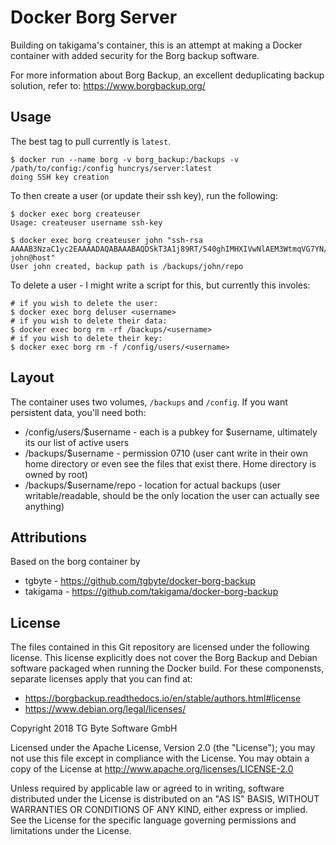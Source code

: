 # Docker Borg Server

Building on takigama's container, this is an attempt at making a Docker container with added security for the Borg backup software.

For more information about Borg Backup, an excellent deduplicating backup solution, refer to: <https://www.borgbackup.org/>

## Usage

The best tag to pull currently is `latest`.

```shell
$ docker run --name borg -v borg_backup:/backups -v /path/to/config:/config huncrys/server:latest
doing SSH key creation
```

To then create a user (or update their ssh key), run the following:

```shell
$ docker exec borg createuser
Usage: createuser username ssh-key
```

```shell
$ docker exec borg createuser john "ssh-rsa AAAAB3NzaC1yc2EAAAADAQABAAABAQDSkT3A1j89RT/540ghIMHXIVwNlAEM3WtmqVG7YN/wYwtsJ8iCszg4/lXQsfLFxYmEVe8L9atgtMGCi5QdYPl4X/c+5YxFfm88Yjfx+2xEgUdOr864eaI22yaNMQ0AlyilmK+asewfaszxcvzxcvzxcv+MCUWo+cyBFZVGOzrjJGEcHewOCbVs+IJWBFSi6w1enbKGc+RY9KrnzeDKWWqzYnNofiHGVFAuMxrmZOasqlTIKiC2UK3RmLxZicWiQmPnpnjJRo7pL0oYM9r/sIWzD6i2S9szDy6aZ john@host"
User john created, backup path is /backups/john/repo
```

To delete a user - I might write a script for this, but currently this involes:

```shell
# if you wish to delete the user:
$ docker exec borg deluser <username>
# if you wish to delete their data:
$ docker exec borg rm -rf /backups/<username>            
# if you wish to delete their key:
$ docker exec borg rm -f /config/users/<username>
```

## Layout

The container uses two volumes, `/backups` and `/config`. If you want persistent data, you'll need both:

* /config/users/$username - each is a pubkey for $username, ultimately its our list of active users
* /backups/$username - permission 0710 (user cant write in their own home directory or even see the files that exist there. Home directory is owned by root)
* /backups/$username/repo - location for actual backups (user writable/readable, should be the only location the user can actually see anything)

## Attributions

Based on the borg container by

* tgbyte - <https://github.com/tgbyte/docker-borg-backup>
* takigama - <https://github.com/takigama/docker-borg-backup>

## License

The files contained in this Git repository are licensed under the following license. This license explicitly does not cover the Borg Backup and Debian software packaged when running the Docker build. For these componensts, separate licenses apply that you can find at:

* <https://borgbackup.readthedocs.io/en/stable/authors.html#license>
* <https://www.debian.org/legal/licenses/>

Copyright 2018 TG Byte Software GmbH

Licensed under the Apache License, Version 2.0 (the "License");
you may not use this file except in compliance with the License.
You may obtain a copy of the License at <http://www.apache.org/licenses/LICENSE-2.0>

Unless required by applicable law or agreed to in writing, software
distributed under the License is distributed on an "AS IS" BASIS,
WITHOUT WARRANTIES OR CONDITIONS OF ANY KIND, either express or implied.
See the License for the specific language governing permissions and
limitations under the License.
